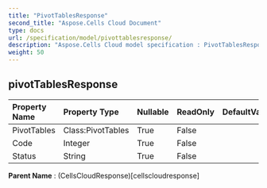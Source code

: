 ```yaml
---
title: "PivotTablesResponse"
second_title: "Aspose.Cells Cloud Document"
type: docs
url: /specification/model/pivottablesresponse/
description: "Aspose.Cells Cloud model specification : PivotTablesResponse. Effortlessly handle Excel and other spreadsheet documents with features like opening, generating, editing, splitting, merging, comparing, and converting."
weight: 50
---
```


## **pivotTablesResponse**

 

| Property Name | Property Type | Nullable |  ReadOnly | DefaultValue | Description | 
| :- | :- | :- |:- |  :- | :- |
| PivotTables | Class:PivotTables | True |  False |  |  |  
| Code | Integer | True |  False |  |  |  
| Status | String | True |  False |  |  |  

**Parent Name** : (CellsCloudResponse)[cellscloudresponse]

